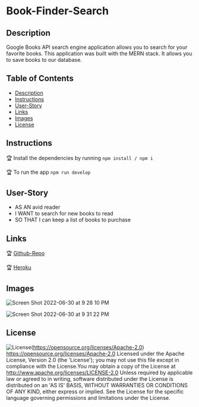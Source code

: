 # Book-Finder-Search


## Description
Google Books API search engine application allows you to search for your favorite books. This application was built with the MERN stack. It allows you to save books to our database.

## Table of Contents

* [Description](#Description)
* [Instructions](#Instructions)
* [User-Story](#User-Story)
* [Links](#Links)
* [Images](#Images)
* [License](#License)

## Instructions
🏆 Install the dependencies by running `npm install / npm i`

🏆 To run the app `npm run develop`

## User-Story 
* AS AN avid reader
* I WANT to search for new books to read
* SO THAT I can keep a list of books to purchase


## Links
🏆 [Github-Repo](https://github.com/Jonathan0212/book-finder-search)

🏆 [Heroku](https://book-finder-search.herokuapp.com/)




## Images  
![Screen Shot 2022-06-30 at 9 28 10 PM](https://user-images.githubusercontent.com/93745345/176811722-9e265157-6093-429e-adc3-93ceca829073.png)

![Screen Shot 2022-06-30 at 9 31 22 PM](https://user-images.githubusercontent.com/93745345/176811911-e5c22f1b-cef2-45ad-b3b3-5028d92ba21c.png)


## License 
![License](https://img.shields.io/badge/License-Apache%202.0-blue.svg)(https://opensource.org/licenses/Apache-2.0)
https://opensource.org/licenses/Apache-2.0
Licensed under the Apache License, Version 2.0 (the 'License'); you may not use this file except in compliance with the License.You may obtain a copy of the License at http://www.apache.org/licenses/LICENSE-2.0 Unless required by applicable law or agreed to in writing, software distributed under the License is distributed on an 'AS IS' BASIS, WITHOUT WARRANTIES OR CONDITIONS OF ANY KIND, either express or implied. See the License for the specific language governing permissions and limitations under the License. 
    